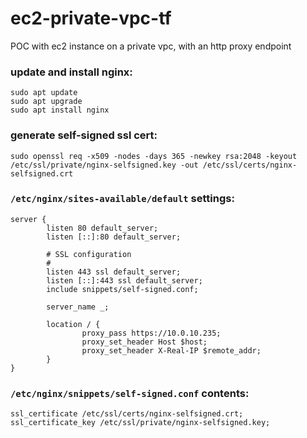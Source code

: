 # ec2-private-vpc-tf

POC with ec2 instance on a private vpc, with an http proxy endpoint

### update and install nginx:
```shell
sudo apt update
sudo apt upgrade
sudo apt install nginx
```

### generate self-signed ssl cert:
`sudo openssl req -x509 -nodes -days 365 -newkey rsa:2048 -keyout /etc/ssl/private/nginx-selfsigned.key -out /etc/ssl/certs/nginx-selfsigned.crt`

### `/etc/nginx/sites-available/default` settings:
```text
server {
        listen 80 default_server;
        listen [::]:80 default_server;

        # SSL configuration
        #
        listen 443 ssl default_server;
        listen [::]:443 ssl default_server;
        include snippets/self-signed.conf;

        server_name _;

        location / {
                proxy_pass https://10.0.10.235;
                proxy_set_header Host $host;
                proxy_set_header X-Real-IP $remote_addr;
        }
}
```

### `/etc/nginx/snippets/self-signed.conf` contents:
```text
ssl_certificate /etc/ssl/certs/nginx-selfsigned.crt;
ssl_certificate_key /etc/ssl/private/nginx-selfsigned.key;
```